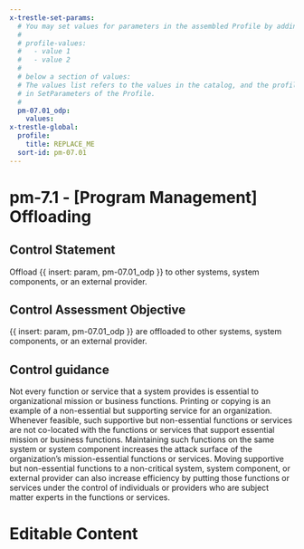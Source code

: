 ```yaml
---
x-trestle-set-params:
  # You may set values for parameters in the assembled Profile by adding
  #
  # profile-values:
  #   - value 1
  #   - value 2
  #
  # below a section of values:
  # The values list refers to the values in the catalog, and the profile-values represent values
  # in SetParameters of the Profile.
  #
  pm-07.01_odp:
    values:
x-trestle-global:
  profile:
    title: REPLACE_ME
  sort-id: pm-07.01
---
```


# pm-7.1 - \[Program Management\] Offloading

## Control Statement

Offload {{ insert: param, pm-07.01_odp }} to other systems, system components, or an external provider.

## Control Assessment Objective

{{ insert: param, pm-07.01_odp }} are offloaded to other systems, system components, or an external provider.

## Control guidance

Not every function or service that a system provides is essential to organizational mission or business functions. Printing or copying is an example of a non-essential but supporting service for an organization. Whenever feasible, such supportive but non-essential functions or services are not co-located with the functions or services that support essential mission or business functions. Maintaining such functions on the same system or system component increases the attack surface of the organization’s mission-essential functions or services. Moving supportive but non-essential functions to a non-critical system, system component, or external provider can also increase efficiency by putting those functions or services under the control of individuals or providers who are subject matter experts in the functions or services.

# Editable Content

<!-- Make additions and edits below -->
<!-- The above represents the contents of the control as received by the profile, prior to additions. -->
<!-- If the profile makes additions to the control, they will appear below. -->
<!-- The above markdown may not be edited but you may edit the content below, and/or introduce new additions to be made by the profile. -->
<!-- If there is a yaml header at the top, parameter values may be edited. Use --set-parameters to incorporate the changes during assembly. -->
<!-- The content here will then replace what is in the profile for this control, after running profile-assemble. -->
<!-- The current profile has no added parts for this control, but you may add new ones here. -->
<!-- Each addition must have a heading either of the form ## Control my_addition_name -->
<!-- or ## Part a. (where the a. refers to one of the control statement labels.) -->
<!-- "## Control" parts are new parts added after the statement part. -->
<!-- "## Part" parts are new parts added into the top-level statement part with that label. -->
<!-- Subparts may be added with nested hash levels of the form ### My Subpart Name -->
<!-- underneath the parent ## Control or ## Part being added -->
<!-- See https://ibm.github.io/compliance-trestle/tutorials/ssp_profile_catalog_authoring/ssp_profile_catalog_authoring for guidance. -->
